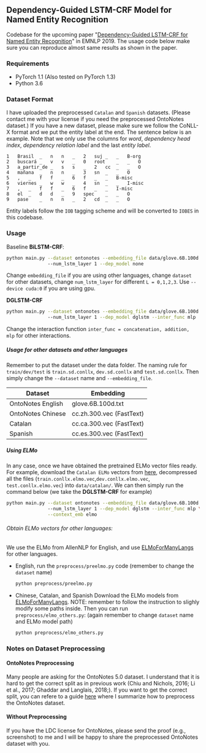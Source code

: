 ## Dependency-Guided LSTM-CRF Model for Named Entity Recognition

Codebase for the upcoming paper "[Dependency-Guided LSTM-CRF for Named Entity Recognition](https://www.aclweb.org/anthology/D19-1399.pdf)" in EMNLP 2019. 
The usage code below make sure you can reproduce almost same results as shown in the paper.

### Requirements
* PyTorch 1.1 (Also tested on PyTorch 1.3)
* Python 3.6

### Dataset Format

I have uploaded the preprocessed `Catalan` and `Spanish` datasets. (Please contact me with your license if you need the preprocessed OntoNotes dataset.)
If you have a new dataset, please make sure we follow the CoNLL-X format and we put the entity label at the end.
The sentence below is an example.
Note that we only use the columns for *word*, *dependency head index*, *dependency relation label* and the last *entity label*.
```
1	Brasil	_	n	n	_	2	suj	_	_	B-org
2	buscará	_	v	v	_	0	root	_	_	O
3	a_partir_de	_	s	s	_	2	cc	_	_	O
4	mañana	_	n	n	_	3	sn	_	_	O
5	,	_	f	f	_	6	f	_	_	B-misc
6	viernes	_	w	w	_	4	sn	_	_	I-misc
7	,	_	f	f	_	6	f	_	_	I-misc
8	el	_	d	d	_	9	spec	_	_	O
9	pase	_	n	n	_	2	cd	_	_	O
```
Entity labels follow the `IOB` tagging scheme and will be converted to `IOBES` in this codebase.

### Usage

Baseline **BiLSTM-CRF**:
```bash
python main.py --dataset ontonotes --embedding_file data/glove.6B.100d.txt \ 
               --num_lstm_layer 1 --dep_model none
```
Change `embedding_file` if you are using other languages, change `dataset` for other datasets, change `num_lstm_layer` for different `L = 0,1,2,3`. Use `--device cuda:0` if you are using gpu.

**DGLSTM-CRF**
```bash
python main.py --dataset ontonotes --embedding_file data/glove.6B.100d.txt \ 
               --num_lstm_layer 1 --dep_model dglstm --inter_func mlp
```
Change the interaction function `inter_func = concatenation, addition, mlp` for other interactions.  


##### Usage for other datasets and other languages
Remember to put the dataset under the data folder. The naming rule for `train/dev/test` is `train.sd.conllx`, `dev.sd.conllx` and `test.sd.conllx`.
Then simply change the `--dataset` name and `--embedding_file`. 

Dataset | Embedding
------------ | -------------
OntoNotes English | glove.6B.100d.txt
OntoNotes Chinese | cc.zh.300.vec (FastText)
Catalan | cc.ca.300.vec (FastText)
Spanish | cc.es.300.vec (FastText)



##### Using ELMo
In any case, once we have obtained the pretrained ELMo vector files ready.
For example, download the `Catalan ELMo` vectors from [here](https://drive.google.com/open?id=1bGCRy4pYDWBcEae5sTSIcdu6PwWgz7Kn), decompressed all the files (`train.conllx.elmo.vec`,`dev.conllx.elmo.vec`, `test.conllx.elmo.vec`) into `data/catalan/`.
We can then simply run the command below (we take the **DGLSTM-CRF** for example)
```bash
python main.py --dataset ontonotes --embedding_file data/glove.6B.100d.txt \ 
               --num_lstm_layer 1 --dep_model dglstm --inter_func mlp \
               --context_emb elmo
```
###### Obtain ELMo vectors for other languages:
We use the ELMo from AllenNLP for English, and use [ELMoForManyLangs](https://github.com/HIT-SCIR/ELMoForManyLangs) for other languages.
* English, run the `preprocess/preelmo.py` code (remember to change the `dataset` name)
  ```bash
  python preprocess/preelmo.py
  ``` 
* Chinese, Catalan, and Spanish
  Download the ELMo models from [ELMoForManyLangs](https://github.com/HIT-SCIR/ELMoForManyLangs). NOTE: remember to follow the instruction to slighly modify some paths inside.
  Then you can run `preprocess/elmo_others.py`: (again remember to change `dataset` name and ELMo model path)
  ```bash
  python preprocess/elmo_others.py
  ```


### Notes on Dataset Preprocessing

#### OntoNotes Preprocessing
Many people are asking for the OntoNotes 5.0 dataset. 
I understand that it is hard to get the correct split as in previous work (Chiu and Nichols, 2016; Li et al., 2017; Ghaddar and Langlais, 2018;).
If you want to get the correct split, you can refere to a guide [here](https://github.com/allanj/pytorch_lstmcrf/blob/master/docs/benchmark.md) where 
I summarize how to preprocess the OntoNotes dataset.

#### Without Preprocessing
If you have the LDC license for OntoNotes, please send the proof (e.g., screenshot) to me and I will be happy to share the 
preprocessed OntoNotes dataset with you.
 